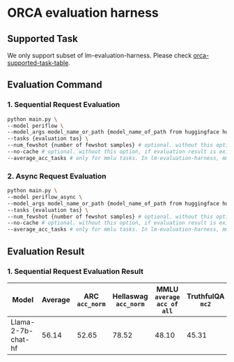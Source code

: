 # ORCA evaluation harness

## Supported Task
We only support subset of lm-evaluation-harness. Please check [orca-supported-task-table](orca_supported_task_table.md).

## Evaluation Command

### 1. Sequential Request Evaluation
```bash
python main.py \
--model periflow \
--model_args model_name_or_path {model_name_of_path from huggingface hub},req_url={engine request url} \
--tasks {evaluation tas} \
--num_fewshot {number of fewshot samples} # optional. without this option, num_fewshot=0
--no-cache # optional. without this option, if evaluation result is existing, then skip the evaluation process, return cached results.
--average_acc_tasks # only for mmlu tasks. In lm-evaluation-harness, mmlu dataset contains a lots of seperated datasets. Using this option, the average acc of all seperated datsets is added in result table.
```


### 2. Async Request Evaluation
```bash
python main.py \
--model periflow_async \
--model_args model_name_or_path {model_name_of_path from huggingface hub},req_url={engine request url} \
--tasks {evaluation tas} \
--num_fewshot {number of fewshot samples} # optional. without this option, num_fewshot=0
--no-cache # optional. without this option, if evaluation result is existing, then skip the evaluation process, return cached results.
--average_acc_tasks # only for mmlu tasks. In lm-evaluation-harness, mmlu dataset contains a lots of seperated datasets. Using this option, the average acc of all seperated datsets is added in result table.
```

## Evaluation Result 
### 1. Sequential Request Evaluation Result
|Model|Average|ARC `acc_norm`|Hellaswag `acc_norm`|MMLU `average acc of all`|TruthfulQA `mc2`|
|---|---|---|---|---|---|
|Llama-2-7b-chat-hf|56.14|52.65|78.52|48.10|45.31|

